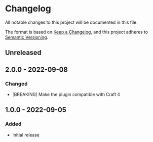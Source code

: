 # Changelog
All notable changes to this project will be documented in this file.

The format is based on [Keep a Changelog](https://keepachangelog.com/en/1.0.0/),
and this project adheres to [Semantic Versioning](https://semver.org/spec/v2.0.0.html).

## Unreleased


## 2.0.0 - 2022-09-08

### Changed
- [BREAKING] Make the plugin compatible with Craft 4


## 1.0.0 - 2022-09-05

### Added
- Initial release
